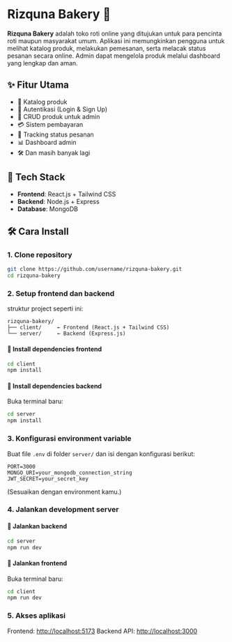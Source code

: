 # Rizquna Bakery 🍞

**Rizquna Bakery** adalah toko roti online yang ditujukan untuk para pencinta roti maupun masyarakat umum. Aplikasi ini memungkinkan pengguna untuk melihat katalog produk, melakukan pemesanan, serta melacak status pesanan secara online. Admin dapat mengelola produk melalui dashboard yang lengkap dan aman.

## ✨ Fitur Utama

* 🥐 Katalog produk
* 🔐 Autentikasi (Login & Sign Up)
* 🚞️ CRUD produk untuk admin
* 💳 Sistem pembayaran
* 🚚 Tracking status pesanan
* 📊 Dashboard admin
* 🛠️ Dan masih banyak lagi

## 🧱 Tech Stack

* **Frontend**: React.js + Tailwind CSS
* **Backend**: Node.js + Express
* **Database**: MongoDB

## 🛠️ Cara Install

### 1. **Clone repository**

```bash
git clone https://github.com/username/rizquna-bakery.git
cd rizquna-bakery
```

### 2. **Setup frontend dan backend**

struktur project seperti ini:

```
rizquna-bakery/
├── client/     ← Frontend (React.js + Tailwind CSS)
└── server/     ← Backend (Express.js)
```

#### 🔹 Install dependencies frontend

```bash
cd client
npm install
```

#### 🔹 Install dependencies backend

Buka terminal baru:

```bash
cd server
npm install
```

### 3. **Konfigurasi environment variable**

Buat file `.env` di folder `server/` dan isi dengan konfigurasi berikut:

```env
PORT=3000
MONGO_URI=your_mongodb_connection_string
JWT_SECRET=your_secret_key
```

(Sesuaikan dengan environment kamu.)

### 4. **Jalankan development server**

#### 🔹 Jalankan backend

```bash
cd server
npm run dev
```

#### 🔹 Jalankan frontend

Buka terminal baru:

```bash
cd client
npm run dev
```

### 5. **Akses aplikasi**

Frontend: [http://localhost:5173](http://localhost:5173)
Backend API: [http://localhost:3000](http://localhost:3000)